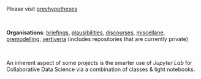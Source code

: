 
Please visit [greyhypotheses](https://greyhypotheses.github.io)

<br>

**Organisations**: [briefings](https://github.com/briefings), [plausibilities](https://github.com/plausibilities), [discourses](https://github.com/discourses), [miscellane](https://github.com/miscellane), [premodelling](https://github.com/premodelling), [vertiveria](https://github.com/vetiveria) (includes repositories that are currently private)

<br>

An inherent aspect of some projects is the smarter use of *Jupyter Lab* for Collaborative Data Science via a combination of classes & light notebooks.

<br>

<!--
**greyhypotheses/greyhypotheses** is a ✨ _special_ ✨ repository because its `README.md` (this file) appears on your GitHub profile.

Here are some ideas to get you started:

- Hello 👋
- 🔭 I’m currently working on ...
- 🌱 I’m currently learning ...
- 👯 I’m looking to collaborate on ...
- 🤔 I’m looking for help with ...
- 💬 Ask me about ...
- 📫 How to reach me: ...
- 😄 Pronouns: ...
- ⚡ Fun fact: ...
-->

